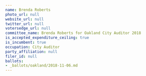 ```yaml
---
name: Brenda Roberts
photo_url: null
website_url: null
twitter_url: null
votersedge_url: null
committee_name: Brenda Roberts for Oakland City Auditor 2018
is_accepted_expenditure_ceiling: true
is_incumbent: true
occupation: City Auditor
party_affiliation: null
filer_id: null
ballots:
- _ballots/oakland/2018-11-06.md
---
```

